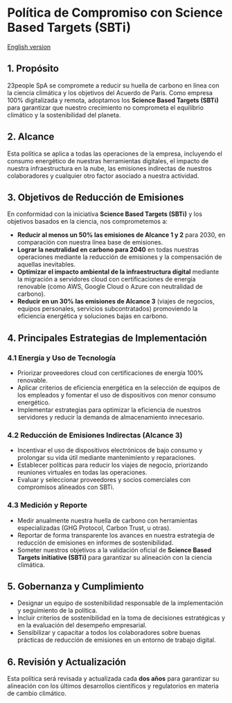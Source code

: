 # **Política de Compromiso con Science Based Targets (SBTi)**  

[English version](https://manual-23people-io.translate.goog/sustainability/our-commitment/?_x_tr_sl=es&_x_tr_tl=en&_x_tr_hl=es&_x_tr_pto=wapp)

## **1. Propósito**  
23people SpA se compromete a reducir su huella de carbono en línea con la ciencia climática y los objetivos del Acuerdo de París. Como empresa 100% digitalizada y remota, adoptamos los **Science Based Targets (SBTi)** para garantizar que nuestro crecimiento no comprometa el equilibrio climático y la sostenibilidad del planeta.  

## **2. Alcance**  
Esta política se aplica a todas las operaciones de la empresa, incluyendo el consumo energético de nuestras herramientas digitales, el impacto de nuestra infraestructura en la nube, las emisiones indirectas de nuestros colaboradores y cualquier otro factor asociado a nuestra actividad.

## **3. Objetivos de Reducción de Emisiones**  
En conformidad con la iniciativa **Science Based Targets (SBTi)** y los objetivos basados en la ciencia, nos comprometemos a:  

- **Reducir al menos un 50% las emisiones de Alcance 1 y 2** para 2030, en comparación con nuestra línea base de emisiones.  
- **Lograr la neutralidad en carbono para 2040** en todas nuestras operaciones mediante la reducción de emisiones y la compensación de aquellas inevitables.  
- **Optimizar el impacto ambiental de la infraestructura digital** mediante la migración a servidores cloud con certificaciones de energía renovable (como AWS, Google Cloud o Azure con neutralidad de carbono).  
- **Reducir en un 30% las emisiones de Alcance 3** (viajes de negocios, equipos personales, servicios subcontratados) promoviendo la eficiencia energética y soluciones bajas en carbono.  

## **4. Principales Estrategias de Implementación**  

### **4.1 Energía y Uso de Tecnología**  
- Priorizar proveedores cloud con certificaciones de energía 100% renovable.  
- Aplicar criterios de eficiencia energética en la selección de equipos de los empleados y fomentar el uso de dispositivos con menor consumo energético.  
- Implementar estrategias para optimizar la eficiencia de nuestros servidores y reducir la demanda de almacenamiento innecesario.  

### **4.2 Reducción de Emisiones Indirectas (Alcance 3)**  
- Incentivar el uso de dispositivos electrónicos de bajo consumo y prolongar su vida útil mediante mantenimiento y reparaciones.  
- Establecer políticas para reducir los viajes de negocio, priorizando reuniones virtuales en todas las operaciones.  
- Evaluar y seleccionar proveedores y socios comerciales con compromisos alineados con SBTi.  

### **4.3 Medición y Reporte**  
- Medir anualmente nuestra huella de carbono con herramientas especializadas (GHG Protocol, Carbon Trust, u otras).  
- Reportar de forma transparente los avances en nuestra estrategia de reducción de emisiones en informes de sostenibilidad.  
- Someter nuestros objetivos a la validación oficial de **Science Based Targets initiative (SBTi)** para garantizar su alineación con la ciencia climática.  

## **5. Gobernanza y Cumplimiento**  
- Designar un equipo de sostenibilidad responsable de la implementación y seguimiento de la política.  
- Incluir criterios de sostenibilidad en la toma de decisiones estratégicas y en la evaluación del desempeño empresarial.  
- Sensibilizar y capacitar a todos los colaboradores sobre buenas prácticas de reducción de emisiones en un entorno de trabajo digital.  

## **6. Revisión y Actualización**  
Esta política será revisada y actualizada cada **dos años** para garantizar su alineación con los últimos desarrollos científicos y regulatorios en materia de cambio climático.  
